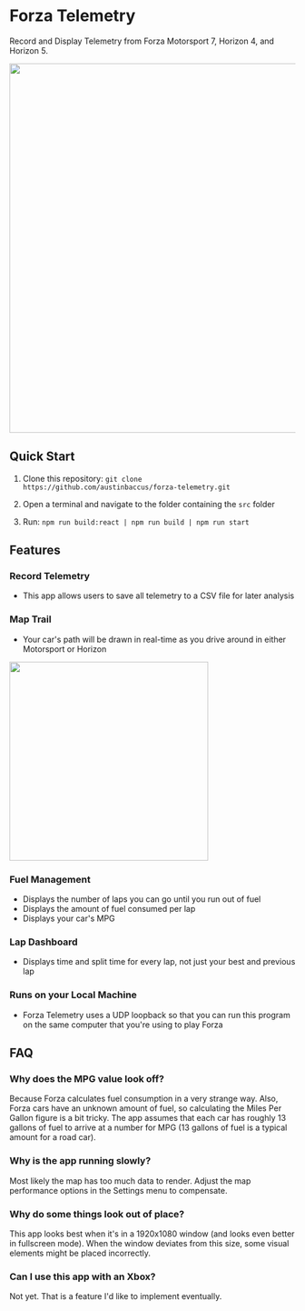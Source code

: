 # Forza Telemetry
Record and Display Telemetry from Forza Motorsport 7, Horizon 4, and Horizon 5.

<img src="https://user-images.githubusercontent.com/10345834/131267675-9a4c4617-954c-4bd3-bd65-c854cd8e2f9d.png" width=650 align=center>

## Quick Start
1. Clone this repository: `git clone https://github.com/austinbaccus/forza-telemetry.git`

2. Open a terminal and navigate to the folder containing the `src` folder

3. Run: `npm run build:react | npm run build | npm run start`
## Features
### Record Telemetry
- This app allows users to save all telemetry to a CSV file for later analysis
### Map Trail
- Your car's path will be drawn in real-time as you drive around in either Motorsport or Horizon
<img src="https://user-images.githubusercontent.com/10345834/131269308-40c7ace2-069c-4a6e-8952-6631cc5274d5.gif" width=350 align=center>

### Fuel Management
- Displays the number of laps you can go until you run out of fuel
- Displays the amount of fuel consumed per lap
- Displays your car's MPG
### Lap Dashboard
- Displays time and split time for every lap, not just your best and previous lap
### Runs on your Local Machine
- Forza Telemetry uses a UDP loopback so that you can run this program on the same computer that you're using to play Forza

## FAQ
### Why does the MPG value look off?
Because Forza calculates fuel consumption in a very strange way. Also, Forza cars have an unknown amount of fuel, so calculating the Miles Per Gallon figure is a bit tricky. The app assumes that each car has roughly 13 gallons of fuel to arrive at a number for MPG (13 gallons of fuel is a typical amount for a road car).
### Why is the app running slowly?
Most likely the map has too much data to render. Adjust the map performance options in the Settings menu to compensate.
### Why do some things look out of place? 
This app looks best when it's in a 1920x1080 window (and looks even better in fullscreen mode). When the window deviates from this size, some visual elements might be placed incorrectly.
### Can I use this app with an Xbox?
Not yet. That is a feature I'd like to implement eventually.
